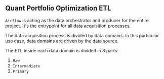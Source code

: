 ## Quant Portfolio Optimization ETL

`Airflow` is acting as the data orchestrator and producer
for the entire project. It's the entrypoint for all data
acquisition processes.

The data acquisition process is divided by data domains. In
this particular use case, data domains are driven by the
data source.

The ETL inside each data domain is divided in 3
parts:

1. `Raw`
2. `Intermediate`
3. `Primary`